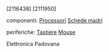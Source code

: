 [2116438]
[2111950]

componenti:
[Processori](componenti/processori.md)
[Schede madri](componenti/schede_madri.md)

periferiche:
[Tastiere](periferiche/tastiere.md)
[Mouse](periferiche/mouse.md)

Elettronica Padovana